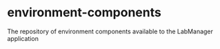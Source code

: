 # environment-components
The repository of environment components available to the LabManager application
